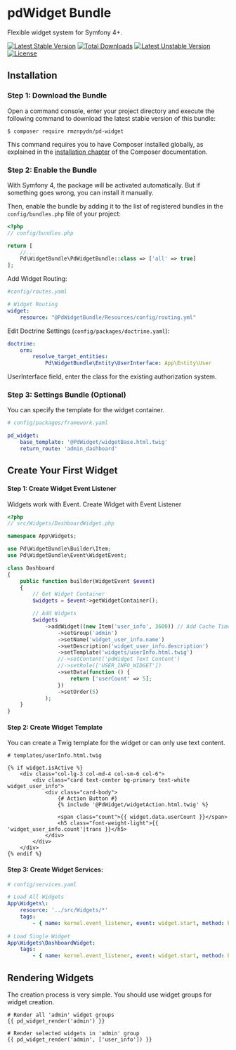 # pdWidget Bundle
Flexible widget system for Symfony 4+. 

[![Latest Stable Version](https://poser.pugx.org/rmznpydn/pd-widget/v/stable)](https://packagist.org/packages/rmznpydn/pd-widget)
[![Total Downloads](https://poser.pugx.org/rmznpydn/pd-widget/downloads)](https://packagist.org/packages/rmznpydn/pd-widget)
[![Latest Unstable Version](https://poser.pugx.org/rmznpydn/pd-widget/v/unstable)](https://packagist.org/packages/rmznpydn/pd-widget)
[![License](https://poser.pugx.org/rmznpydn/pd-widget/license)](https://packagist.org/packages/rmznpydn/pd-widget)

Installation
---

### Step 1: Download the Bundle

Open a command console, enter your project directory and execute the
following command to download the latest stable version of this bundle:

```console
$ composer require rmznpydn/pd-widget
```

This command requires you to have Composer installed globally, as explained
in the [installation chapter](https://getcomposer.org/doc/00-intro.md)
of the Composer documentation.

### Step 2: Enable the Bundle

With Symfony 4, the package will be activated automatically. But if something goes wrong, you can install it manually.

Then, enable the bundle by adding it to the list of registered bundles
in the `config/bundles.php` file of your project:

```php
<?php
// config/bundles.php

return [
    //...
    Pd\WidgetBundle\PdWidgetBundle::class => ['all' => true]
];
```

Add Widget Routing:

```yaml
#config/routes.yaml

# Widget Routing
widget:
    resource: "@PdWidgetBundle/Resources/config/routing.yml"
```

Edit Doctrine Settings (`config/packages/doctrine.yaml`):

```yaml
doctrine:
    orm:
        resolve_target_entities:
            Pd\WidgetBundle\Entity\UserInterface: App\Entity\User
```

UserInterface field, enter the class for the existing authorization system.

### Step 3: Settings Bundle (Optional)
You can specify the template for the widget container.
```yaml
# config/packages/framework.yaml

pd_widget:
    base_template: '@PdWidget/widgetBase.html.twig'
    return_route: 'admin_dashboard'
```

Create Your First Widget
---

#### Step 1: Create Widget Event Listener

Widgets work with Event. Create Widget with Event Listener

```php
<?php
// src/Widgets/DashboardWidget.php

namespace App\Widgets;

use Pd\WidgetBundle\Builder\Item;
use Pd\WidgetBundle\Event\WidgetEvent;

class Dashboard
{
    public function builder(WidgetEvent $event)
    {
        // Get Widget Container
        $widgets = $event->getWidgetContainer();

        // Add Widgets
        $widgets
            ->addWidget((new Item('user_info', 3600)) // Add Cache Time or Default 3600 Second
                ->setGroup('admin')
                ->setName('widget_user_info.name')
                ->setDescription('widget_user_info.description')
                ->setTemplate('widgets/userInfo.html.twig')
                //->setContent('pdWidget Text Content')
                //->setRole(['USER_INFO_WIDGET'])
                ->setData(function () {
                    return ['userCount' => 5];
                })
                ->setOrder(5)
            );
    }
}
```
#### Step 2: Create Widget Template
You can create a Twig template for the widget or can only use text content.
```twig
# templates/userInfo.html.twig

{% if widget.isActive %}
    <div class="col-lg-3 col-md-4 col-sm-6 col-6">
        <div class="card text-center bg-primary text-white widget_user_info">
            <div class="card-body">
                {# Action Button #}
                {% include '@PdWidget/widgetAction.html.twig' %}

                <span class="count">{{ widget.data.userCount }}</span>
                <h5 class="font-weight-light">{{ 'widget_user_info.count'|trans }}</h5>
            </div>
        </div>
    </div>
{% endif %}
```

#### Step 3: Create Widget Services:
```yaml
# config/services.yaml

# Load All Widgets
App\Widgets\:
    resource: '../src/Widgets/*'
    tags:
        - { name: kernel.event_listener, event: widget.start, method: builder }
        
# Load Single Widget
App\Widgets\DashboardWidget:
    tags:
        - { name: kernel.event_listener, event: widget.start, method: builder }
```

Rendering Widgets
---
The creation process is very simple. You should use widget groups for widget creation.

```twig
# Render all 'admin' widget groups
{{ pd_widget_render('admin') }}

# Render selected widgets in 'admin' group
{{ pd_widget_render('admin', ['user_info']) }}
```


